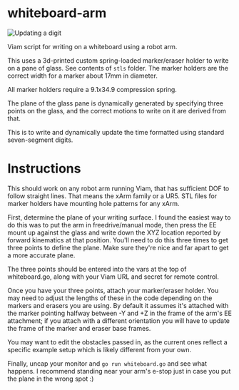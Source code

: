 # whiteboard-arm

![Updating a digit](xarm7-writing.gif)

Viam script for writing on a whiteboard using a robot arm.

This uses a 3d-printed custom spring-loaded marker/eraser holder to write on a pane of glass. See contents of `stls` folder. The marker holders are the correct width for a marker about 17mm in diameter.

All marker holders require a 9.1x34.9 compression spring.

The plane of the glass pane is dynamically generated by specifying three points on the glass, and the correct motions to write on it are derived from that.

This is to write and dynamically update the time formatted using standard seven-segment digits.

# Instructions

This should work on any robot arm running Viam, that has sufficient DOF to follow straight lines. That means the xArm family or a UR5. STL files for marker holders have mounting hole patterns for any xArm.

First, determine the plane of your writing surface. I found the easiest way to do this was to put the arm in freedrive/manual mode, then press the EE mount up against the glass and write down the XYZ location reported by forward kinematics at that position. You'll need to do this three times to get three points to define the plane. Make sure they're nice and far apart to get a more accurate plane.

The three points should be entered into the vars at the top of whiteboard.go, along with your Viam URL and secret for remote control.

Once you have your three points, attach your marker/eraser holder. You may need to adjust the lengths of these in the code depending on the markers and erasers you are using. By default it assumes it's attached with the marker pointing halfway between -Y and +Z in the frame of the arm's EE attachment; if you attach with a different orientation you will have to update the frame of the marker and eraser base frames.

You may want to edit the obstacles passed in, as the current ones reflect a specific example setup which is likely different from your own.

Finally, uncap your monitor and `go run whiteboard.go` and see what happens. I recommend standing near your arm's e-stop just in case you put the plane in the wrong spot :)
